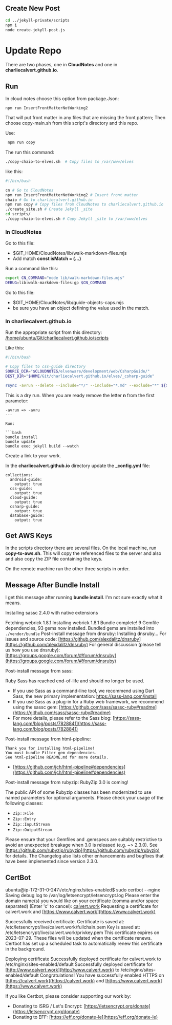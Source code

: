 ## Create New Post

```bash
cd ../jekyll-private/scripts
npm i
node create-jekyll-post.js
```

# Update Repo

There are two phases, one in **CloudNotes** and one in **charliecalvert.github.io**.

## Run

In cloud notes choose this option from package.Json:

```text
npm run InsertFrontMatterNotWorking2
```

That will put front matter in any files that are missing the front pattern;
Then choose copy-main.sh from this script's directory and this repo.

Use:

```bash
 npm run copy
```

The run this command:

```bash
./copy-chaio-to-elves.sh  # Copy files to /var/www/elves
```

like this:

```bash
#!/bin/bash

cn # Go to CloudNotes
npm run InsertFrontMatterNotWorking2 # Insert front matter
chaio # Go to charliecalvert.github.io
npm run copy # Copy files from CloudNotes to charliecalvert.github.io
./create_site.sh # Create Jekyll _site
cd scripts/
./copy-chaio-to-elves.sh # Copy Jekyll _site to /var/www/elves
```

### In CloudNotes

Go to this file:

- $GIT_HOME/CloudNotes/lib/walk-markdown-files.mjs
- Add match **const isMatch = (...)**

Run a command like this:

```bash
export CN_COMMAND="node lib/walk-markdown-files.mjs"
DEBUG=lib:walk-markdown-files:gp $CN_COMMAND
```

Go to this file:

- $GIT_HOME/CloudNotes/lib/guide-objects-caps.mjs
- be sure you have an object defining the value used in the match.

### In **charliecalvert.github.io**

Run the appropriate script from this directory: [/home/ubuntu/Git/charliecalvert.github.io/scripts](/home/ubuntu/Git/charliecalvert.github.io/scripts)

Like this:

```bash
#!/bin/bash

# Copy files to css-guide directory
SOURCE_DIR="$CLOUDNOTES/elvenware/development/web/CsharpGuide/"
DEST_DIR="$HOME/Git/charliecalvert.github.io/elves/_csharp-guide"

rsync -avrun --delete --include="*/" --include="*.md" --exclude="*" ${SOURCE_DIR} ${DEST_DIR}
```

This is a dry run. When you are ready remove the letter **n** from the first parameter:

```text
-avrun => -avru
---

Run:

```bash
bundle install
bundle update
bundle exec jekyll build --watch
```

Create a link to your work.

In the **charliecalvert.github.io** directory update the **_config.yml** file:

```text
collections:
  android-guide:
    output: true
  css-guide:
    output: true
  cloud-guide:
    output: true
  csharp-guide:
    output: true
  database-guide:
    output: true
```

## Get AWS Keys

In the scripts directory there are several files. On the local machine, run **copy-to-aws.sh**. This will copy the referenced files to the server and also and also copy the ZIP file containing the keys.

On the remote machine run the other three scripts in order.

## Message After Bundle Install

I get this message after running **bundle install**. I'm not sure exactly what it means.

Installing sassc 2.4.0 with native extensions

Fetching webrick 1.8.1
Installing webrick 1.8.1
Bundle complete! 9 Gemfile dependencies, 93 gems now installed.
Bundled gems are installed into `./vendor/bundle`
Post-install message from dnsruby:
Installing dnsruby...
  For issues and source code: [https://github.com/alexdalitz/dnsruby](https://github.com/alexdalitz/dnsruby)
  For general discussion (please tell us how you use dnsruby): [https://groups.google.com/forum/#!forum/dnsruby](https://groups.google.com/forum/#!forum/dnsruby)

Post-install message from sass:

Ruby Sass has reached end-of-life and should no longer be used.

- If you use Sass as a command-line tool, we recommend using Dart Sass, the new
  primary implementation: [https://sass-lang.com/install
](https://sass-lang.com/install)
- If you use Sass as a plug-in for a Ruby web framework, we recommend using the
  sassc gem: [https://github.com/sass/sassc-ruby#readme](https://github.com/sass/sassc-ruby#readme)
- For more details, please refer to the Sass blog:
  [https://sass-lang.com/blog/posts/7828841](https://sass-lang.com/blog/posts/7828841)

Post-install message from html-pipeline:

```text
Thank you for installing html-pipeline!
You must bundle Filter gem dependencies.
See html-pipeline README.md for more details.
```

- [https://github.com/jch/html-pipeline#dependencies](https://github.com/jch/html-pipeline#dependencies)

Post-install message from rubyzip:
RubyZip 3.0 is coming!

The public API of some Rubyzip classes has been modernized to use named parameters for optional arguments. Please check your usage of the following classes:

- `Zip::File`
- `Zip::Entry`
- `Zip::InputStream`
- `Zip::OutputStream`

Please ensure that your Gemfiles and .gemspecs are suitably restrictive
to avoid an unexpected breakage when 3.0 is released (e.g. ~> 2.3.0).
See [https://github.com/rubyzip/rubyzip](https://github.com/rubyzip/rubyzip) for details. The Changelog also
lists other enhancements and bugfixes that have been implemented since
version 2.3.0.

## CertBot

ubuntu@ip-172-31-0-247:/etc/nginx/sites-enabled$ sudo certbot --nginx
Saving debug log to /var/log/letsencrypt/letsencrypt.log
Please enter the domain name(s) you would like on your certificate (comma and/or
space separated) (Enter 'c' to cancel): [calvert.work](https://www.calvert.work)
Requesting a certificate for calvert.work and [https://www.calvert.work](https://www.calvert.work)

Successfully received certificate.
Certificate is saved at: /etc/letsencrypt/live/calvert.work/fullchain.pem
Key is saved at:         /etc/letsencrypt/live/calvert.work/privkey.pem
This certificate expires on 2023-07-29.
These files will be updated when the certificate renews.
Certbot has set up a scheduled task to automatically renew this certificate in the background.

Deploying certificate
Successfully deployed certificate for calvert.work to /etc/nginx/sites-enabled/default
Successfully deployed certificate for [http://www.calvert.work](http://www.calvert.work) to /etc/nginx/sites-enabled/default
Congratulations! You have successfully enabled HTTPS on [https://calvert.work](https://calvert.work) and [https://www.calvert.work](https://www.calvert.work)

If you like Certbot, please consider supporting our work by:

- Donating to ISRG / Let's Encrypt: [https://letsencrypt.org/donate](https://letsencrypt.org/donate)
- Donating to EFF: [https://eff.org/donate-le](https://eff.org/donate-le)
